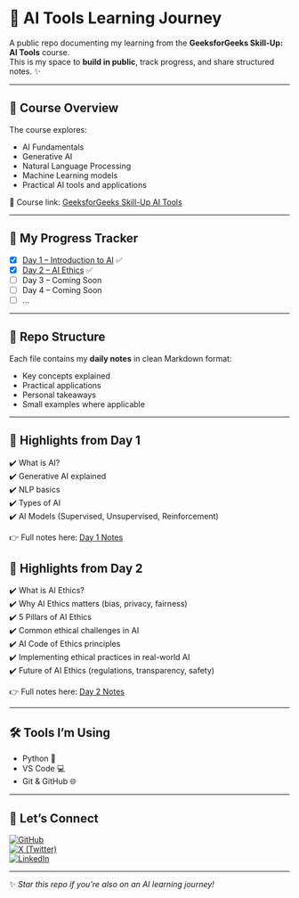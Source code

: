 # 🚀 AI Tools Learning Journey  

A public repo documenting my learning from the **GeeksforGeeks Skill-Up: AI Tools** course.  
This is my space to **build in public**, track progress, and share structured notes. ✨  

---

## 📖 Course Overview  
The course explores:  
- AI Fundamentals  
- Generative AI  
- Natural Language Processing  
- Machine Learning models  
- Practical AI tools and applications  

📌 Course link: [GeeksforGeeks Skill-Up AI Tools](https://www.geeksforgeeks.org/batch/skill-up-ai-tools?tab=Chapters)  

---

## 📅 My Progress Tracker  

- [x] [Day 1 – Introduction to AI](intro_to_AI.md) ✅  
- [x] [Day 2 – AI Ethics](AI_Ethics.md) ✅  
- [ ] Day 3 – Coming Soon  
- [ ] Day 4 – Coming Soon  
- [ ] ...  

---

## 📂 Repo Structure  

Each file contains my **daily notes** in clean Markdown format:  
- Key concepts explained  
- Practical applications  
- Personal takeaways  
- Small examples where applicable  

---

## 🌟 Highlights from Day 1  

✔️ What is AI?  
✔️ Generative AI explained  
✔️ NLP basics  
✔️ Types of AI  
✔️ AI Models (Supervised, Unsupervised, Reinforcement)  

👉 Full notes here: [Day 1 Notes](day1_intro_to_ai.md)  

## 🌟 Highlights from Day 2

✔️ What is AI Ethics?  
✔️ Why AI Ethics matters (bias, privacy, fairness)  
✔️ 5 Pillars of AI Ethics  
✔️ Common ethical challenges in AI  
✔️ AI Code of Ethics principles  
✔️ Implementing ethical practices in real-world AI  
✔️ Future of AI Ethics (regulations, transparency, safety)

👉 Full notes here: [Day 2 Notes](AI_Ethics.md)


---

## 🛠 Tools I’m Using  
- Python 🐍  
- VS Code 💻  
- Git & GitHub 🌐  

---

## 🤝 Let’s Connect  
[![GitHub](https://img.shields.io/badge/GitHub-black?logo=github)](https://github.com/AbhiYadav-42)  
[![X (Twitter)](https://img.shields.io/badge/X-black?logo=x)](https://x.com/42_ALCHEMAX)  
[![LinkedIn](https://img.shields.io/badge/LinkedIn-blue?logo=linkedin)](https://www.linkedin.com/in/abhi-yadav-255760309/)  

---

✨ *Star this repo if you’re also on an AI learning journey!*
